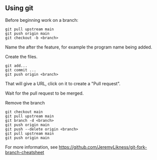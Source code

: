 Using git
---------

Before beginning work on a branch:

```
git pull upstream main
git push origin main
git checkout -b <branch>
```

Name the <branch> after the feature, for example the program name
being added.

Create the files.

```
git add...
git commit ...
git push origin <branch>
```

That will give a URL, click on it to create a "Pull request".

Wait for the pull request to be merged.

Remove the branch

```
git checkout main
git pull upstream main
git branch -d <branch>
git push origin main
git push --delete origin <branch>
git pull upstream main
git push origin main
```

For more information, see
https://github.com/JeremyLikness/git-fork-branch-cheatsheet
